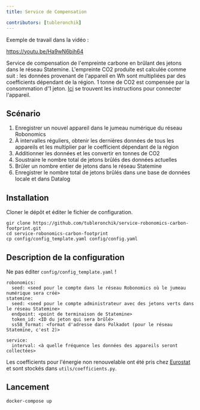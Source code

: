 ```yaml
---
title: Service de Compensation

contributors: [tubleronchik]
---
```


Exemple de travail dans la vidéo :

https://youtu.be/Ha9wN6bjh64

Service de compensation de l'empreinte carbone en brûlant des jetons dans le réseau Statemine. L'empreinte CO2 produite est calculée comme suit : les données provenant de l'appareil en Wh sont multipliées par des coefficients dépendant de la région. 1 tonne de CO2 est compensée par la consommation d'1 jeton. [Ici](/docs/carbon-footprint-sensor) se trouvent les instructions pour connecter l'appareil.

## Scénario

1. Enregistrer un nouvel appareil dans le jumeau numérique du réseau Robonomics
2. À intervalles réguliers, obtenir les dernières données de tous les appareils et les multiplier par le coefficient dépendant de la région
3. Additionner les données et les convertir en tonnes de CO2
4. Soustraire le nombre total de jetons brûlés des données actuelles
5. Brûler un nombre entier de jetons dans le réseau Statemine
6. Enregistrer le nombre total de jetons brûlés dans une base de données locale et dans Datalog

## Installation

Cloner le dépôt et éditer le fichier de configuration.

```
gir clone https://github.com/tubleronchik/service-robonomics-carbon-footprint.git
cd service-robonomics-carbon-footprint
cp config/config_template.yaml config/config.yaml 
```

## Description de la configuration

Ne pas éditer `config/config_template.yaml` !

```
robonomics:
  seed: <seed pour le compte dans le réseau Robonomics où le jumeau numérique sera créé>
statemine:
  seed: <seed pour le compte administrateur avec des jetons verts dans le réseau Statemine>
  endpoint: <point de terminaison de Statemine>
  token_id: <ID du jeton qui sera brûlé>
  ss58_format: <format d'adresse dans Polkadot (pour le réseau Statemine, c'est 2)>

service:
  interval: <à quelle fréquence les données des appareils seront collectées>
```
Les coefficients pour l'énergie non renouvelable ont été pris chez [Eurostat](https://ec.europa.eu/eurostat/statistics-explained/index.php?title=File:Renewable_energy_2020_infographic_18-01-2022.jpg) et sont stockés dans `utils/coefficients.py`.

## Lancement

```
docker-compose up
```